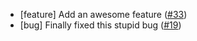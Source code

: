 * [feature] Add an awesome feature ([#33][i33])
* [bug] Finally fixed this stupid bug ([#19][i19])

[i19]: https://github.com/user/repo/issues/19
[i33]: https://github.com/user/repo/issues/33
